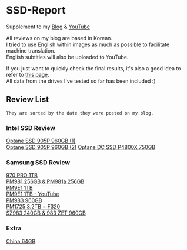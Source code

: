 # SSD-Report
Supplement to my [Blog](https://freshflash4096.github.io/tags/benchmark/) & [YouTube](https://www.youtube.com/@FreshFlash4096)

All reviews on my blog are based in Korean.   
I tried to use English within images as much as possible to facilitate machine translation.   
English subtitles will also be uploaded to YouTube.   

If you just want to quickly check the final results, it's also a good idea to refer to [this page](https://github.com/FreshFlash4096/SSD-Report/wiki).   
All data from the drives I've tested so far has been included :)   

## Review List
```
They are sorted by the date they were posted on my blog.
```
### Intel SSD Review
[Optane SSD 905P 960GB (1)](https://freshflash4096.github.io/benchmark-method/)   
[Optane SSD 905P 960GB (2)](https://freshflash4096.github.io/the-product-behind-the-benchmarks-905p-960gb/)
[Optane DC SSD P4800X 750GB](https://freshflash4096.github.io/optane-p4800x-review/)

### Samsung SSD Review
[970 PRO 1TB](https://freshflash4096.github.io/the-last-mlc-970-pro/)   
[PM981 256GB & PM981a 256GB](https://freshflash4096.github.io/samsungs-phoenix-cssdzip/)    
[PM9E1 1TB](https://freshflash4096.github.io/over-10gbps-pm9e1-1tb/)   
[PM9E1 1TB - YouTube](https://youtu.be/8UBFEkZklgI)   
[PM983 960GB](https://freshflash4096.github.io/is-tlc-really-lower-in-performance-than-mlc-pm983-960gb/)   
[PM1725 3.2TB = F320](https://freshflash4096.github.io/pm1725-32tb-oracle-f320-review/)   
[SZ983 240GB & 983 ZET 960GB](https://freshflash4096.github.io/z-ssd-983-zet-sz983-review/)   
   
### Extra   
[China 64GB](https://freshflash4096.github.io/somnambulist-64gb-review/)    
